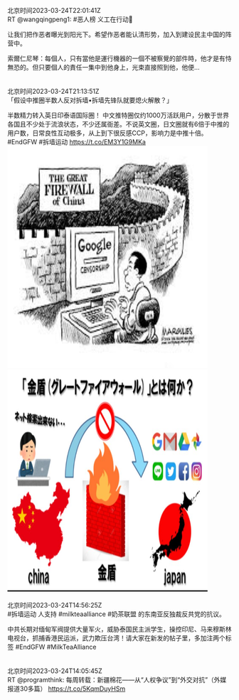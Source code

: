 北京时间2023-03-24T22:01:41Z<br>RT @wangqingpeng1: #恶人榜 义工在行动💪

让我们把作恶者曝光到阳光下。希望作恶者能认清形势，加入到建设民主中国的阵营中。

索爾仁尼琴：每個人，只有當他是運行機器的一個不被察覺的部件時，他才是有恃無恐的。但只要個人的責任一集中到他身上，光束直接照到他，他便…<br><br><br>北京时间2023-03-24T21:13:51Z<br>「假设中推圈半数人反对拆墙•拆墙先锋队就要熄火解散？」

半数精力转入英日印泰语国际圈！
中文推特圈仅约1000万活跃用户，分散于世界各国且不少处于流浪状态，不少还属衙差。不说英文圈，日文圈就有6倍于中推的用户数，日常良性互动极多，从上到下很反感CCP，影响力是中推十倍。#EndGFW #拆墙运动 https://t.co/EM3Y1G9MKa<br><img src='/temp/image/2023/w-Month-3/1639254199832829953_0.jpg' width='450' height='500'><img src='/temp/image/2023/w-Month-3/1639254199832829953_1.jpg' width='450' height='500'><br><br>北京时间2023-03-24T14:56:25Z<br>#拆墙运动 人支持 #milkteaalliance #奶茶联盟 的东南亚反独裁反共党的抗议。

中共长期对缅甸军阀提供大量军火，威胁泰国民主派学生，操控印尼、马来穆斯林电视台，抓捕香港民运派，武力欺压台湾！请大家在新发的帖子里，多加注两个标签 #EndGFW #MilkTeaAlliance<br><br><br>北京时间2023-03-24T14:05:45Z<br>RT @programthink: 每周转载：新疆棉花——从“人权争议”到“外交对抗”（外媒报道30多篇）
https://t.co/5KqmDuyHSm<br><br><br>